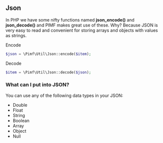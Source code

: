 ## Json

In PHP we have some nifty functions named **json_encode()** and **json_decode()** and PIMF makes great use of these. Why?
Because JSON is very easy to read and convenient for storing arrays and objects with values as strings.

Encode

```php
$json = \Pimf\Util\Json::encode($item);
```

Decode

```php
$item = \Pimf\Util\Json::decode($json);
```

### What can I put into JSON?
You can use any of the following data types in your JSON:

* Double
* Float
* String
* Boolean
* Array
* Object
* Null
